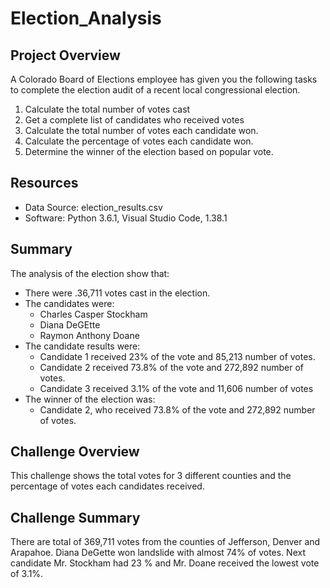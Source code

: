 # Election_Analysis

## Project Overview
A Colorado Board of Elections employee has given you the following tasks to complete the election audit of a recent local congressional election. 

1. Calculate the total number of votes cast
2. Get a complete list of candidates who received votes
3. Calculate the total number of votes each candidate won. 
4. Calculate the percentage of votes each candidate won. 
5. Determine the winner of the election based on popular vote.

## Resources 
- Data Source: election_results.csv
- Software: Python 3.6.1, Visual Studio Code, 1.38.1

## Summary
The analysis of the election show that:
- There were .36,711 votes cast in the election. 
- The candidates were:
    - Charles Casper Stockham
    - Diana DeGEtte
    - Raymon Anthony Doane
 - The candidate results were:
    - Candidate 1 received 23% of the vote and 85,213 number of votes. 
    - Candidate 2 received 73.8% of the vote and 272,892 number of votes. 
    - Candidate 3 received 3.1% of the vote and 11,606 number of votes
  - The winner of the election was:
     - Candidate 2, who received 73.8% of the vote and 272,892 number of votes. 

## Challenge Overview
This challenge shows the total votes for 3 different counties and the percentage of votes each candidates received.  

## Challenge Summary
There are total of 369,711 votes from the counties of Jefferson, Denver and Arapahoe. Diana DeGette won landslide with almost 74% of votes. Next candidate Mr. Stockham had 23 % and Mr. Doane received the lowest vote of 3.1%. 


